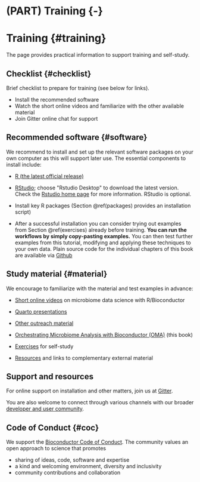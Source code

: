 # (PART) Training {-}

# Training {#training}

<script>
document.addEventListener("click", function (event) {
    if (event.target.classList.contains("rebook-collapse")) {
        event.target.classList.toggle("active");
        var content = event.target.nextElementSibling;
        if (content.style.display === "block") {
            content.style.display = "none";
        } else {
            content.style.display = "block";
        }
    }
})
</script>

<style>
.rebook-collapse {
  background-color: #eee;
  color: #444;
  cursor: pointer;
  padding: 18px;
  width: 100%;
  border: none;
  text-align: left;
  outline: none;
  font-size: 15px;
}

.rebook-content {
  padding: 0 18px;
  display: none;
  overflow: hidden;
  background-color: #f1f1f1;
}
</style>

The page provides practical information to support training and self-study.


## Checklist {#checklist}

Brief checklist to prepare for training (see below for links).

 * Install the recommended software
 * Watch the short online videos and familiarize with the other available material
 * Join Gitter online chat for support


## Recommended software {#software}

We recommend to install and set up the relevant software packages on
your own computer as this will support later use. The essential
components to install include:

* [R (the latest official release)](https://www.r-project.org/) 

* [RStudio](https://www.rstudio.com/products/rstudio/download/);
  choose "Rstudio Desktop" to download the latest version. Check the
  [Rstudio home page](https://www.rstudio.com/) for more
  information. RStudio is optional.

* Install key R packages (Section \@ref(packages) provides an installation script)


* After a successful installation you can consider trying out examples
  from Section \@ref(exercises) already before training. **You can run
  the workflows by simply copy-pasting examples.** You can then test
  further examples from this tutorial, modifying and applying these
  techniques to your own data. Plain source code for the individual chapters of this book are available via [Github](https://github.com/microbiome/OMA/tree/master/R)

## Study material {#material}

We encourage to familiarize with the material and test examples in advance:

 * [Short online videos](https://www.youtube.com/playlist?list=PLjiXAZO27elAJEptP59BN3whVJ61XIkST) on microbiome data science with R/Bioconductor  

 * [Quarto presentations](https://microbiome.github.io/outreach/index.html)
 
 * [Other outreach material](https://github.com/microbiome/outreach)

 * [Orchestrating Microbiome Analysis with Bioconductor (OMA)](https://microbiome.github.io/OMA/) (this book)

 * [Exercises](#exercises) for self-study

 * [Resources](#resources) and links to complementary external material



## Support and resources

For online support on installation and other matters, join us at
[Gitter](https://gitter.im/microbiome/miaverse?utm_source=badge&utm_medium=badge&utm_campaign=pr-badge&utm_content=badge).

You are also welcome to connect through various channels with our
broader [developer and user community](https://microbiome.github.io).


## Code of Conduct {#coc}

We support the [Bioconductor Code of Conduct](https://bioconductor.github.io/bioc_coc_multilingual/). The community values an open approach to science that promotes 

  - sharing of ideas, code, software and expertise
  - a kind and welcoming environment, diversity and inclusivity
  - community contributions and collaboration

